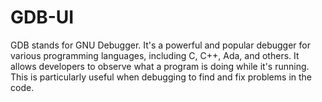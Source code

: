 # GDB-UI

GDB stands for GNU Debugger. It's a powerful and popular debugger for various programming languages, including C, C++, Ada, and others. It allows developers to observe what a program is doing while it's running. This is particularly useful when debugging to find and fix problems in the code.
